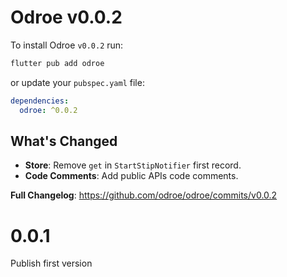 # Odroe v0.0.2

To install Odroe `v0.0.2` run:

```bash
flutter pub add odroe
```

or update your `pubspec.yaml` file:

```yaml
dependencies:
  odroe: ^0.0.2
```

## What's Changed

- **Store**: Remove `get` in `StartStipNotifier` first record.
- **Code Comments**: Add public APIs code comments.

**Full Changelog**: https://github.com/odroe/odroe/commits/v0.0.2

# 0.0.1

Publish first version

